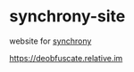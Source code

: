 # synchrony-site

website for [synchrony](https://github.com/relative/synchrony)

<https://deobfuscate.relative.im>
